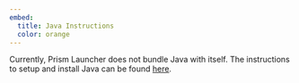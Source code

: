 ```yaml
---
embed:
  title: Java Instructions 
  color: orange
---
```

Currently, Prism Launcher does not bundle Java with itself. The instructions to setup and install Java can be found [here](https://prismlauncher.org/wiki/getting-started/installing-java/).
